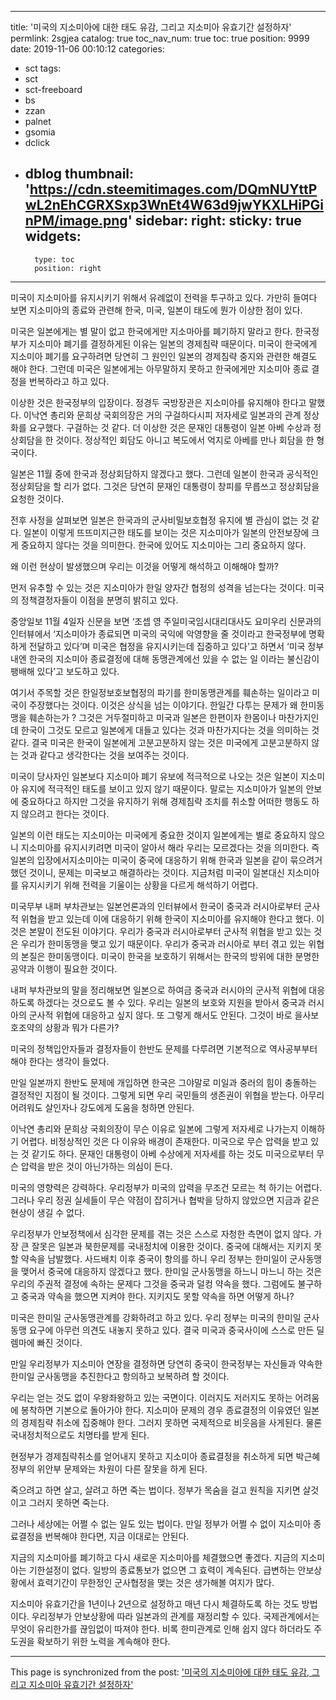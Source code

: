 
---
title: '미국의 지소미아에 대한 태도 유감, 그리고 지소미아 유효기간 설정하자'
permlink: 2sgjea
catalog: true
toc_nav_num: true
toc: true
position: 9999
date: 2019-11-06 00:10:12
categories:
- sct
tags:
- sct
- sct-freeboard
- bs
- zzan
- palnet
- gsomia
- dclick
- dblog
thumbnail: 'https://cdn.steemitimages.com/DQmNUYttPwL2nEhCGRXSxp3WnEt4W63d9jwYKXLHiPGinPM/image.png'
sidebar:
    right:
        sticky: true
widgets:
    -
        type: toc
        position: right
---


미국이 지소미아를 유지시키기 위해서 유례없이 전력을 투구하고 있다. 가만히 들여다 보면 지소미아의 종료와 관련해 한국, 미국, 일본이 태도에 뭔가 이상한 점이 있다.

미국은 일본에게는 별 말이 없고 한국에게만 지소마아를 폐기하지 말라고 한다. 한국정부가 지소미아 폐기를 결정하게된 이유는 일본의 경제침략 때문이다. 미국이 한국에게 지소미아 폐기를 요구하려면 당연히 그 원인인 일본의 경제침략 중지와 관련한 해결도 해야 한다. 그런데 미국은 일본에게는 아무말하지 못하고 한국에게만 지소미아 종료 결정을 번복하라고 하고 있다.

이상한 것은 한국정부의 입장이다. 정경두 국방장관은 지소미아를 유지해야 한다고 말했다. 이낙연 총리와 문희상 국회의장은 거의 구걸하다시피 저자세로 일본과의 관계 정상화를 요구했다. 구걸하는 것 같다. 더 이상한 것은 문재인 대통령이 일본 아베 수상과 정상회담을 한 것이다. 정상적인 회담도 아니고 복도에서 억지로 아베를 만나 회담을 한 형국이다.

일본은 11월 중에 한국과 정상회담하지 않겠다고 했다. 그런데 일본이 한국과 공식적인 정상회담을 할 리가 없다. 그것은 당연히 문재인 대통령이 창피를 무릅쓰고 정상회담을 요청한 것이다.

전후 사정을 살펴보면 일본은 한국과의 군사비밀보호협정 유지에 별 관심이 없는 것 같다. 일본이 이렇게 뜨뜨미지근한 태도를 보이는 것은 지소미아가 일본의 안전보장에 크게 중요하지 않다는 것을 의미한다. 한국에 있어도 지소미아는 그리 중요하지 않다.

왜 이런 현상이 발생했으며 우리는 이것을 어떻게 해석하고 이해해야 할까?

먼저 유추할 수 있는 것은 지소미아가 한일 양자간 협정의 성격을 넘는다는 것이다. 미국의 정책결정자들이 이점을 분명히 밝히고 있다.

중앙일보 11월 4일자 신문을 보면 ‘조셉 영 주일미국임시대리대사도 요미우리 신문과의 인터뷰에서 ‘지소미아가 종료되면 미국의 국익에 악영향을 줄 것이라고 한국정부에 명확하게 전달하고 있다’며 미국은 협정을 유지시키는데 집중하고 있다’고 하면서 ‘미국 정부내엔 한국의 지소미아 종료결정에 대해 동맹관계에선 있을 수 없는 일 이라는 불신감이 팽배해 있다’고 보도하고 있다.

여기서 주목할 것은 한일정보호보협정의 파기를 한미동맹관계를 훼손하는 일이라고 미국이 주장했다는 것이다. 이것은 상식을 넘는 이야기다. 한일간 다투는 문제가 왜 한미동맹을 훼손하는가 ? 그것은 거두절미하고 미국과 일본은 한편이자 한몸이나 마찬가지인데 한국이 그것도 모르고 일본에게 대들고 있다는 것과 마찬가지다는 것을 의미하는 것 같다. 결국 미국은 한국이 일본에게 고분고분하지 않는 것은 미국에게 고분고분하지 않는 것과 같다고 생각한다는 것을 보여주는 것이다.

미국이 당사자인 일본보다 지소미아 폐기 유보에 적극적으로 나오는 것은 일본이 지소미아 유지에 적극적인 태도를 보이고 있지 않기 때문이다. 말로는 지소미아가 일본의 안보에 중요하다고 하지만 그것을 유지하기 위해 경제침략 조치를 취소할 어떠한 행동도 하지 않으려고 한다는 것이다.

일본의 이런 태도는 지소미아는 미국에게 중요한 것이지 일본에게는 별로 중요하지 않으니 지소미아를 유지시키려면 미국이 알아서 해라 우리는 모르겠다는 것을 의미한다. 즉 일본의 입장에서지소미아는 미국이 중국에 대응하기 위해 한국과 일본을 같이 묶으려거 했던 것이니, 문제는 미국보고 해결하라는 것이다. 지금처럼 미국이 일본대신 지소미아를 유지시키기 위해 전력을 기울이는 상황을 다르게 해석하기 어렵다.

미국무부 내퍼 부차관보는 일본언론과의 인터뷰에서 한국이 중국과 러시아로부터 군사적 위협을 받고 있는데 이에 대응하기 위해 한국이 지소미아를 유지해야 한다고 했다. 이것은 본말이 전도된 이야기다. 우리가 중국과 러시아로부터 군사적 위협을 받고 있는 것은 우리가 한미동맹을 맺고 있기 때문이다. 우리가 중국과 러시아로 부터 겪고 있는 위협의 본질은 한미동맹이다. 미국이 한국을 보호하기 위해서는 한국의 방위에 대한 분명한 공약과 이행이 필요한 것이다.

내퍼 부차관보의 말을 정리해보면 일본으로 하여금 중국과 러시아의 군사적 위협에 대응하도록 하겠다는 것으로도 볼 수 있다. 우리는 일본의 보호와 지원을 받아서 중국과 러시아의 군사적 위협에 대응하고 싶지 않다. 또 그렇게 해서도 안된다. 그것이 바로 을사보호조약의 상황과 뭐가 다른가?

미국의 정책입안자들과 결정자들이 한반도 문제를 다루려면 기본적으로 역사공부부터 해야 한다는 생각이 들었다.

만일 일본까지 한반도 문제에 개입하면 한국은 그야말로 미일과 중러의 힘이 충돌하는 결정적인 지점이 될 것이다. 그렇게 되면 우리 국민들의 생존권이 위협을 받는다. 아무리 어려워도 살인자나 강도에게 도움을 청하면 안된다.

이낙연 총리와 문희상 국회의장이 무슨 이유로 일본에 그렇게 저자세로 나가는지 이해하기 어렵다. 비정상적인 것은 다 이유와 배경이 존재한다. 미국으로 무슨 압력을 받고 있는 것 같기도 하다. 문재인 대통령이 아베 수상에게 저자세를 하는 것도 미국으로부터 무슨 압력을 받은 것이 아닌가하는 의심이 든다.

미국의 영향력은 강력하다. 우리정부가 미국의 압력을 무조건 모르는 척 하기는 어렵다. 그러나 우리 정권 실세들이 무슨 약점이 잡히거나 협박을 당하지 않았으면 지금과 같은 현상이 생길 수 없다.

우리정부가 안보정책에서 심각한 문제를 겪는 것은 스스로 자청한 측면이 없지 않다. 가장 큰 잘못은 일본과 북한문제를 국내정치에 이용한 것이다. 중국에 대해서는 지키지 못할 약속을 남발했다. 사드배치 이후 중국이 항의를 하니 우리 정부는 한미일이 군사동맹을 맺어서 중국에 대응하지 않겠다고 했다. 한미일 군사동맹을 하느니 마느니 하는 것은 우리의 주권적 결정에 속하는 문제다 그것을 중국과 덜컹 약속을 했다. 그럼에도 불구하고 중국과 약속을 했으면 지켜야 한다. 지키지도 못할 약속을 하면 어떻게 하나?

미국은 한미일 군사동맹관계를 강화하려고 하고 있다. 우리 정부는 미국의 한미일 군사동맹 요구에 아무런 의견도 내놓지 못하고 있다. 결국 미국과 중국사이에 스스로 만든 딜렘마에 빠진 것이다.

만일 우리정부가 지소미아 연장을 결정하면 당연히 중국이 한국정부는 자신들과 약속한 한미일 군사동맹을 추진한다고 항의하고 보복하려 할 것이다.

우리는 얻는 것도 없이 우왕좌왕하고 있는 국면이다. 이러지도 저러지도 못하는 어려움에 봉착하면 기본으로 돌아가야 한다. 지소미아 문제의 경우 종료결정의 이유였던 일본의 경제침략 취소에 집중해야 한다. 그러지 못하면 국제적으로 비웃음을 사게된다. 물론 국내정치적으로도 치명타를 받게 된다.

현정부가 경제침략취소를 얻어내지 못하고 지소미아 종료결정을 취소하게 되면 박근혜 정부의 위안부 문제와는 차원이 다른 잘못을 하게 된다.

죽으려고 하면 살고, 살려고 하면 죽는 법이다. 정부가 목숨을 걸고 원칙을 지키면 살것이고 그러지 못하면 죽는다.

그러나 세상에는 어쩔 수 없는 일도 있는 법이다. 만일 정부가 어쩔 수 없이 지소미아 종료결정을 번복해야 한다면, 지금 이대로는 안된다.

지금의 지소미아를 폐기하고 다시 새로운 지소미아를 체결했으면 좋겠다. 지금의 지소미아는 기한설정이 없다. 일방의 종료통보가 없으면 그 효력이 계속된다. 급변하는 안보상황에서 효력기간이 무한정인 군사협정을 맺는 것은 생가해볼 여지가 많다.

지소미아 유효기간을 1년이나 2년으로 설정하고 매년 다시 체결하도록 하는 것도 방법이다. 우리정부가 안보상황에 따라 일본과의 관계를 재정리할 수 있다. 국제관계에서는 무엇이 유리한가를 끊임없이 따져야 한다. 비록 한미관계로 인해 쉽지 않다 하더라도 주도권을 확보하기 위한 노력을 계속해야 한다.

- - -

This page is synchronized from the post: ['미국의 지소미아에 대한 태도 유감, 그리고 지소미아 유효기간 설정하자'](https://steemit.com/@oldstone/2sgjea)
